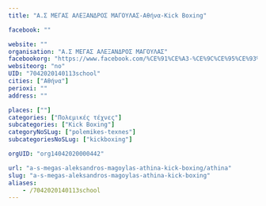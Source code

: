 ```yaml
---
title: "Α.Σ ΜΕΓΑΣ ΑΛΕΞΑΝΔΡΟΣ ΜΑΓΟΥΛΑΣ-Αθήνα-Kick Boxing"

facebook: ""

website: ""
organisation: "Α.Σ ΜΕΓΑΣ ΑΛΕΞΑΝΔΡΟΣ ΜΑΓΟΥΛΑΣ"
facebookorg: "https://www.facebook.com/%CE%91%CE%A3-%CE%9C%CE%95%CE%93%CE%91%CE%A3-%CE%91%CE%9B%CE%95%CE%9E%CE%91%CE%9D%CE%94%CE%A1%CE%9F%CE%A3-%CE%9C%CE%91%CE%93%CE%9F%CE%A5%CE%9B%CE%91%CE%A3/199942133384884"
websiteorg: "no"
UID: "7042020140113school"
cities: ["Αθήνα"]
perioxi: ""
address: ""

places: [""]
categories: ["Πολεμικές τέχνες"]
subcategories: ["Kick Boxing"]
categoryNoSLug: ["polemikes-texnes"]
subcategoriesNoSLug: ["kickboxing"]

orgUID: "org14042020000442"

url: "a-s-megas-aleksandros-magoylas-athina-kick-boxing/athina"
slug: "a-s-megas-aleksandros-magoylas-athina-kick-boxing"
aliases:
    - /7042020140113school
---
```





